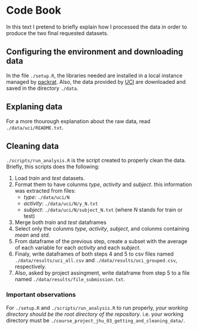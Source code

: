 # Code Book

In this text I pretend to briefly explain how I processed the data in order to produce the two final requested datasets.

## Configuring the environment and downloading data

In the file `./setup.R`, the libraries needed are installed in a local instance managed by [packrat](https://rstudio.github.io/packrat/).
Also, the data provided by [UCI](https://archive.ics.uci.edu/ml/datasets/Human+Activity+Recognition+Using+Smartphones#) are downloaded and saved in the directory `./data`.

## Explaning data

For a more thourough explanation about the raw data, read `./data/uci/README.txt`.

## Cleaning data

`./scripts/run_analysis.R` is the script created to properly clean the data.
Briefly, this scripts does the following:

1. Load _train_ and _test_ datasets.
2. Format them to have colunms _type_, _activity_ and _subject_.
    this information was extracted from files:
    - _type_: `./data/uci/N` 
    - _activity_: `./data/uci/N/y_N.txt` 
    - _subject_: `./data/uci/N/subject_N.txt`
    (where *N* stands for train or test)
3. Merge both _train_ and _test_ dataframes 
4. Select only the colunms _type_, _activity_, _subject_, and colunms containing _*mean*_ and _*std*_. 
5. From dataframe of the previous step, create a subset with the average of each variable for each _activity_ and each _subject_. 
6. Finaly, write dataframes of both steps 4 and 5 to csv files named `./data/results/uci_all.csv` and `./data/results/uci_grouped.csv`, respectively.
7. Also, asked by project assingment, write dataframe from step 5 to a file named `./data/results/file_submission.txt`.

### Important observations

For `./setup.R` and `./scripts/run_analysis.R` to run properly, *your working directory should be the root directory of the repository*.
i.e. your working directory must be `./course_project_jhu_03_getting_and_cleaning_data/`.
